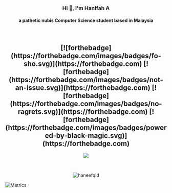 <h3 align="center">Hi 👋, I'm Hanifah A</h3>
<h4 align="center">a pathetic nubis Computer Science student based in Malaysia</h4><br>

<h2 align="center">
[![forthebadge](https://forthebadge.com/images/badges/fo-sho.svg)](https://forthebadge.com)
[![forthebadge](https://forthebadge.com/images/badges/not-an-issue.svg)](https://forthebadge.com)
[![forthebadge](https://forthebadge.com/images/badges/no-ragrets.svg)](https://forthebadge.com)
[![forthebadge](https://forthebadge.com/images/badges/powered-by-black-magic.svg)](https://forthebadge.com)
</h2>
  
<p align="center">
  <img src="https://media1.tenor.com/images/889fb0cf948b25408806d8fd0d9220e3/tenor.gif" />
</p>

<br>

<p align="center"> <img src="https://komarev.com/ghpvc/?username=haneefqid&label=Profile%20views&color=0e75b6&style=flat" alt="haneefqid" /> </p>

![Metrics](https://metrics.lecoq.io/haneefqid?template=classic&isocalendar=1&languages=1&followup=1&stars=1&pagespeed=1&pagespeed.detailed=true&pagespeed.screenshot=true&isocalendar.duration=half-year&stars.limit=4&config.timezone=Asia%2FKuala_Lumpur)
